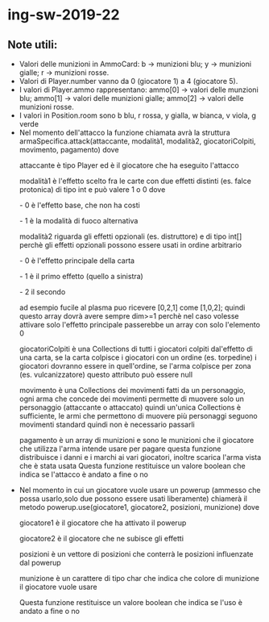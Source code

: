 # ing-sw-2019-22

**Note utili:**
-
- Valori delle munizioni in AmmoCard: b -> munizioni blu; y -> munizioni gialle; r -> munizioni rosse.
- Valori di Player.number vanno da 0 (giocatore 1) a 4 (giocatore 5).
- I valori di Player.ammo rappresentano: ammo[0] -> valori delle munzioni blu; ammo[1] -> valori delle munizioni gialle; ammo[2] -> valori delle munizioni rosse.
- I valori in Position.room sono b blu, r rossa, y gialla, w bianca, v viola, g verde
- Nel momento dell'attacco la funzione chiamata avrà la struttura armaSpecifica.attack(attaccante, modalità1, modalità2, giocatoriColpiti, movimento, pagamento)
    dove
    <p>attaccante è tipo Player ed è il giocatore che ha eseguito l'attacco</p>
    <p>modalità1 è l'effetto scelto fra le carte con due effetti distinti (es. falce protonica) di tipo int e può valere 1 o 0 dove</p>
        <p>- 0 è l'effetto base, che non ha costi</p>
        <p>- 1 è la modalità di fuoco alternativa</p>
    <p>modalità2 riguarda gli effetti opzionali (es. distruttore) e di tipo int[] perchè gli effetti opzionali possono essere usati in ordine arbitrario</p>
        <p>- 0 è l'effetto principale della carta</p>
        <p>- 1 è il primo effetto (quello a sinistra)</p>
        <p>- 2 il secondo</p>
        ad esempio fucile al plasma puo ricevere [0,2,1] come [1,0,2];
        quindi questo array dovrà avere sempre dim>=1 perchè nel caso volesse attivare solo l'effetto principale passerebbe un array con solo l'elemento 0
    <p>giocatoriColpiti è una Collections di tutti i giocatori colpiti dal'effetto di una carta, se la carta colpisce i 
        giocatori con un ordine (es. torpedine) i giocatori dovranno essere in quell'ordine, se l'arma colpisce per 
        zona (es. vulcanizzatore) questo attributo può essere null</p>
    <p>movimento è una Collections dei movimenti fatti da un personaggio, ogni arma che concede dei movimenti permette di 
        muovere solo un personaggio (attaccante o attaccato) quindi un'unica Collections è sufficiente, le armi che 
        permettono di muovere più personaggi seguono movimenti standard quindi non è necessario passarli</p>
    <p>pagamento è un array di munizioni e sono le munizioni che il giocatore che utilizza l'arma intende usare per pagare
    questa funzione distribuisce i danni e i marchi ai vari giocatori, inoltre scarica l'arma vista che è stata usata
    Questa funzione restituisce un valore boolean che indica se l'attacco è andato a fine o no</p>
- Nel momento in cui un giocatore vuole usare un powerup (ammesso che possa usarlo,solo due possono essere usati liberamente)
    chiamerà il metodo powerup.use(giocatore1, giocatore2, posizioni, munizione) dove
        <p>giocatore1 è il giocatore che ha attivato il powerup</p>
        <p>giocatore2 è il giocatore che ne subisce gli effetti</p>
        <p>posizioni è un vettore di posizioni che conterrà le posizioni influenzate dal powerup</p>
        <p>munizione è un carattere di tipo char che indica che colore di munizione il giocatore vuole usare</p>
    Questa funzione restituisce un valore boolean che indica se l'uso è andato a fine o no